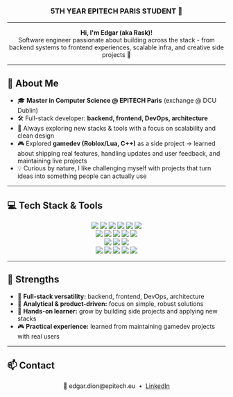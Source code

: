 <h3 align="center">
  5TH YEAR EPITECH PARIS STUDENT 👋
</h3>

---

<p align="center">
  <b>Hi, I'm Edgar (aka Rask)!</b> <br>
  Software engineer passionate about building across the stack -  
  from backend systems to frontend experiences, scalable infra, and creative side projects 🚀
</p>

---

## 🚀 About Me

- 🎓 **Master in Computer Science @ EPITECH Paris** (exchange @ DCU Dublin)  
- 🛠️ Full-stack developer: **backend, frontend, DevOps, architecture**  
- 🌱 Always exploring new stacks & tools with a focus on scalability and clean design  
- 🎮 Explored **gamedev (Roblox/Lua, C++)** as a side project → learned about shipping real features, handling updates and user feedback, and maintaining live projects  
- 💡 Curious by nature, I like challenging myself with projects that turn ideas into something people can actually use  

---

## 💻 Tech Stack & Tools

<div align="center">
  
  <!-- Programming Languages -->
  <img src="https://img.shields.io/badge/C-00599C?style=flat&logo=c&logoColor=white"/>
  <img src="https://img.shields.io/badge/C++-00599C?style=flat&logo=c%2B%2B&logoColor=white"/>
  <img src="https://img.shields.io/badge/Python-3776AB?style=flat&logo=python&logoColor=white"/>
  <img src="https://img.shields.io/badge/Lua-2C2D72?style=flat&logo=lua&logoColor=white"/>
  <img src="https://img.shields.io/badge/JavaScript-F7DF1E?style=flat&logo=javascript&logoColor=black"/>
  <img src="https://img.shields.io/badge/TypeScript-3178C6?style=flat&logo=typescript&logoColor=white"/>
  <br>
  <!-- Web & Frameworks -->
  <img src="https://img.shields.io/badge/React-61DAFB?style=flat&logo=react&logoColor=black"/>
  <img src="https://img.shields.io/badge/Next.js-000000?style=flat&logo=next.js&logoColor=white"/>
  <img src="https://img.shields.io/badge/Three.js-000000?style=flat&logo=three.js&logoColor=white"/>
  <img src="https://img.shields.io/badge/Tailwind-38B2AC?style=flat&logo=tailwindcss&logoColor=white"/>
  <img src="https://img.shields.io/badge/Node.js-339933?style=flat&logo=nodedotjs&logoColor=white"/>
  <br>
  <!-- DevOps & Containers -->
  <img src="https://img.shields.io/badge/Docker-2496ED?style=flat&logo=docker&logoColor=white"/>
  <img src="https://img.shields.io/badge/Kubernetes-326CE5?style=flat&logo=kubernetes&logoColor=white"/>
  <img src="https://img.shields.io/badge/Terraform-844FBA?style=flat&logo=terraform&logoColor=white"/>
  <br>
  <!-- Tools -->
  <img src="https://img.shields.io/badge/Git-F05032?style=flat&logo=git&logoColor=white"/>
  <img src="https://img.shields.io/badge/Linux-333333?style=flat&logo=linux&logoColor=white"/>
  <img src="https://img.shields.io/badge/Figma-F24E1E?style=flat&logo=figma&logoColor=white"/>
  <img src="https://img.shields.io/badge/Postman-FF6C37?style=flat&logo=postman&logoColor=white"/>
  <img src="https://img.shields.io/badge/Slack-4A154B?style=flat&logo=slack&logoColor=white"/>
</div>

---

## 🎯 Strengths

- 🔧 **Full-stack versatility:** backend, frontend, DevOps, architecture  
- 🧠 **Analytical & product-driven:** focus on simple, robust solutions  
- 🚀 **Hands-on learner:** grow by building side projects and applying new stacks  
- 🎮 **Practical experience:** learned from maintaining gamedev projects with real users  

---

## 📫 Contact

<p align="center">
  📧 edgar.dion@epitech.eu &nbsp;•&nbsp;  
  <a href="https://www.linkedin.com/in/edgar-dion-a8b7a9234">LinkedIn</a>
</p>
